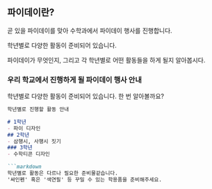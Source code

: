 ## 파이데이란?

곧 있을 파이데이를 맞아 수학과에서 파이데이 행사를 진행합니다.

학년별로 다양한 활동이 준비되어 있습니다.

파이데이가 무엇인지, 그리고 각 학년별로 어떤 활동들을 하게 될지 알아봅시다.

### 우리 학교에서 진행하게 될 파이데이 행사 안내

학년별로 다양한 활동이 준비되어 있습니다. 한 번 알아볼까요?

```markdown
학년별로 진행할 활동 안내

# 1학년
- 파이 디자인
## 2학년
- 삼행시, 사행시 짓기
### 3학년
- 수학티콘 디자인

```markdown
학년별로 활동은 다르나 필요한 준비물같습니다.
'싸인펜' 혹은 '색연필' 등 꾸밀 수 있는 학용품을 준비해주세요.
